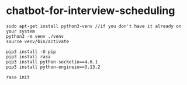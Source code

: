 # chatbot-for-interview-scheduling

```
sudo apt-get install python3-venv //if you don't have it already on your system
python3 -m venv ./venv
source venv/bin/activate
```

```
pip3 install -U pip
pip3 install rasa
pip3 install python-socketio==4.6.1
pip3 install python-engineio==3.13.2
```

```
rasa init
```
